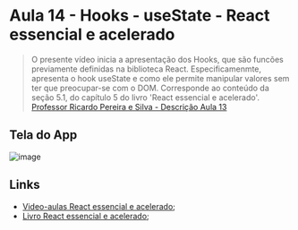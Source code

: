 # Aula 14 - Hooks - useState - React essencial e acelerado


> O presente vídeo inicia a apresentação dos Hooks, que são funcões previamente definidas na biblioteca React. Especificamenmte, apresenta o hook useState e como ele permite manipular valores sem ter que preocupar-se com o DOM. Corresponde ao conteúdo da seção 5.1, do capítulo 5 do livro 'React essencial e acelerado'.
[Professor Ricardo Pereira e Silva - Descrição Aula 13](https://www.youtube.com/watch?v=PyFO7geNy_Q&ab_channel=ModelagemOrientadaaObjetoscomUML)

## Tela do App
![image](https://github.com/wfrsilva/React-essencial-e-acelerado/assets/8933834/ed7fa834-708f-4291-80c9-6a6d1b336cc8)

## Links
- [Video-aulas React essencial e acelerado](https://www.youtube.com/watch?v=Wdto4xO981g&list=PLQb3t1uw-rpFCJlfyglJkJ_8Zz_gMIa7A&index=1&ab_channel=ModelagemOrientadaaObjetoscomUML);
- [Livro React essencial e acelerado](https://www.amazon.com.br/React-essencial-acelerado-Ricardo-Pereira-ebook/dp/B0CS4MT24K/ref=sr_1_1?crid=KYMXD3Y1SRYA&keywords=react+essencial+e+acelerado&qid=1705929956&sprefix=react+essen%2Caps%2C191&sr=8-1);
